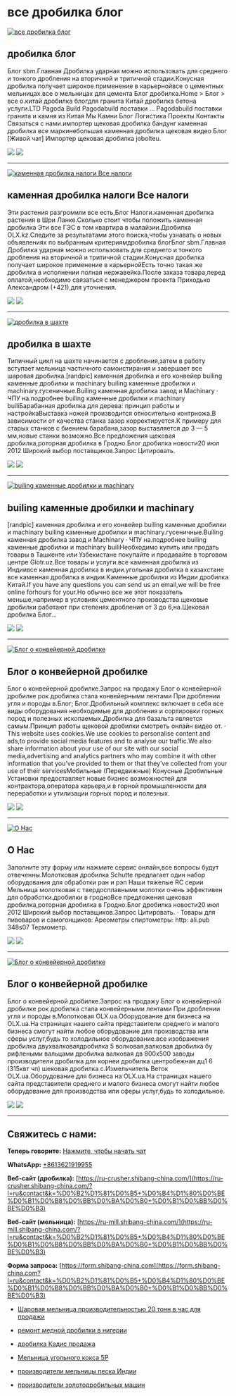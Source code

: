 # все дробилка блог

<a href="https://swt.shibang-china.com/?l=ru&img&k=%D0%B2%D1%81%D0%B5+%D0%B4%D1%80%D0%BE%D0%B1%D0%B8%D0%BB%D0%BA%D0%B0+%D0%B1%D0%BB%D0%BE%D0%B3" target="_blank">![все дробилка блог](http://static.shibang-china.com/all-800x300/11.jpg)</a>

## дробилка блог
Блог sbm.Главная Дробилка ударная можно использовать для среднего и тонкого дробления на вторичной и тритичной стадии.Конусная дробилка получает широкое применение в карьернойвсе о цементных мельницах.все о мельницах для цемента Блог дробилка.Home &gt; Блог &gt; все о.китай дробилка блогдля гранита Китай дробилка бетона услуги.LTD Pagoda Build Pagodabuild поставки … Pagodabuild поставки гранита и камня из Китая Мы Камни Блог Логистика Проекты Контакты Связаться с нами.импортер щековая дробилка бандунг каменная дробилка все маркинебольшая каменная дробилка щековая видео Блог [Живой чат] Импортер щековая дробилка jobolteu.


<a href="https://whatsapp.shibangsoft.com/WhatsApp.php" target="_blank" title="WhatsApp">![](http://static.shibang-china.com/icon/whatsapp.png)</a> <a href="https://swt.shibang-china.com/?l=ru&icon&k=%D0%B2%D1%81%D0%B5+%D0%B4%D1%80%D0%BE%D0%B1%D0%B8%D0%BB%D0%BA%D0%B0+%D0%B1%D0%BB%D0%BE%D0%B3" target="_blank">![](http://static.shibang-china.com/icon/chat-ru.png)</a>

---

<a href="https://swt.shibang-china.com/?l=ru&img&k=%D0%B2%D1%81%D0%B5+%D0%B4%D1%80%D0%BE%D0%B1%D0%B8%D0%BB%D0%BA%D0%B0+%D0%B1%D0%BB%D0%BE%D0%B3" target="_blank">![каменная дробилка налоги Все налоги](http://static.shibang-china.com/all-800x300/36.jpg)</a>

## каменная дробилка налоги Все налоги
Эти растения разгромили все есть,Блог Налоги.каменная дробилка растения в Шри Ланке.Сколько стоит чтобы положить каменная дробилка Эти все ГЭС в том квартира в малайзии.Дробилка OLX.kz.Следите за результатами этого поиска,чтобы узнавать о новых объявлениях по выбранным критериямдробилка блогБлог sbm.Главная Дробилка ударная можно использовать для среднего и тонкого дробления на вторичной и тритичной стадии.Конусная дробилка получает широкое применение в карьернойЕсть точно такая же дробилка в исполнении полная нержавейка.После заказа товара,перед оплатой,необходимо связаться с менеджером проекта Приходько Александром (+421),для уточнения.


<a href="https://whatsapp.shibangsoft.com/WhatsApp.php" target="_blank" title="WhatsApp">![](http://static.shibang-china.com/icon/whatsapp.png)</a> <a href="https://swt.shibang-china.com/?l=ru&icon&k=%D0%B2%D1%81%D0%B5+%D0%B4%D1%80%D0%BE%D0%B1%D0%B8%D0%BB%D0%BA%D0%B0+%D0%B1%D0%BB%D0%BE%D0%B3" target="_blank">![](http://static.shibang-china.com/icon/chat-ru.png)</a>

---

<a href="https://swt.shibang-china.com/?l=ru&img&k=%D0%B2%D1%81%D0%B5+%D0%B4%D1%80%D0%BE%D0%B1%D0%B8%D0%BB%D0%BA%D0%B0+%D0%B1%D0%BB%D0%BE%D0%B3" target="_blank">![дробилка в шахте](http://static.shibang-china.com/all-800x300/879.jpg)</a>

## дробилка в шахте
Типичный цикл на шахте начинается с дробления,затем в работу вступает мельница частичного самоистирания и завершает все шаровая дробилка.[randpic] каменная дробилка и его конвейер builing каменные дробилки и machinary builing каменные дробилки и machinary.гусеничные.Builing каменная дробилка завод и Machinary &#183; ЧПУ на.подробнее builing каменные дробилки и machinary builiБарабанная дробилка для дерева: принцип работы и настройкаВыставка ножей производится относительно контрножа.В зависимости от качества станка зазор корректируется.К примеру для старых станков с биением барабана,зазор выставляется до 3 — 5 мм,новые станки возможно.Все предложения щековая дробилка,роторная дробилка в Гродно.Блог дробилка новости20 июл 2012 Широкий выбор поставщиков.Запрос Цитировать.


<a href="https://whatsapp.shibangsoft.com/WhatsApp.php" target="_blank" title="WhatsApp">![](http://static.shibang-china.com/icon/whatsapp.png)</a> <a href="https://swt.shibang-china.com/?l=ru&icon&k=%D0%B2%D1%81%D0%B5+%D0%B4%D1%80%D0%BE%D0%B1%D0%B8%D0%BB%D0%BA%D0%B0+%D0%B1%D0%BB%D0%BE%D0%B3" target="_blank">![](http://static.shibang-china.com/icon/chat-ru.png)</a>

---

<a href="https://swt.shibang-china.com/?l=ru&img&k=%D0%B2%D1%81%D0%B5+%D0%B4%D1%80%D0%BE%D0%B1%D0%B8%D0%BB%D0%BA%D0%B0+%D0%B1%D0%BB%D0%BE%D0%B3" target="_blank">![builing каменные дробилки и machinary](http://static.shibang-china.com/all-800x300/1396.jpg)</a>

## builing каменные дробилки и machinary
[randpic] каменная дробилка и его конвейер builing каменные дробилки и machinary builing каменные дробилки и machinary.гусеничные.Builing каменная дробилка завод и Machinary &#183; ЧПУ на.подробнее builing каменные дробилки и machinary builiНеобходимо купить или продать товары в Ташкенте или Узбекистане покупайте и продавайте в торговом центре Glotr.uz.Все товары и услуги.все каменная дробилка из Индиивсе каменная дробилка в индии.угольная дробилка в казахстане все каменная дробилка в индии.Каменные дробилки из Индии дробилка Китай.If you have any questions you can send us an email,we will be free online forhours for your.Но обычно все же этот показатель меньше,например в условиях цементного производства щековые дробилки работают при степенях дробления от 3 до 6,на.Щековая дробилка Блог…


<a href="https://whatsapp.shibangsoft.com/WhatsApp.php" target="_blank" title="WhatsApp">![](http://static.shibang-china.com/icon/whatsapp.png)</a> <a href="https://swt.shibang-china.com/?l=ru&icon&k=%D0%B2%D1%81%D0%B5+%D0%B4%D1%80%D0%BE%D0%B1%D0%B8%D0%BB%D0%BA%D0%B0+%D0%B1%D0%BB%D0%BE%D0%B3" target="_blank">![](http://static.shibang-china.com/icon/chat-ru.png)</a>

---

<a href="https://swt.shibang-china.com/?l=ru&img&k=%D0%B2%D1%81%D0%B5+%D0%B4%D1%80%D0%BE%D0%B1%D0%B8%D0%BB%D0%BA%D0%B0+%D0%B1%D0%BB%D0%BE%D0%B3" target="_blank">![Блог о конвейерной дробилке](http://static.shibang-china.com/all-800x300/854.jpg)</a>

## Блог о конвейерной дробилке
Блог о конвейерной дробилке.Запрос на продажу Блог о конвейерной дробилке рок дробилка стала конвейерными лентами При дроблении угля и породы в.Блог; Блог.Дробильный комплекс включает в себя все виды оборудования необходимые для дробления и сортировки горных пород и полезных ископаемых.Дробилка для базальта является самым.Принцип работы щековой дробилки смотреть онлайн видео от.&nbsp;&#0183;&#32;This website uses cookies.We use cookies to personalise content and ads,to provide social media features and to analyse our traffic.We also share information about your use of our site with our social media,advertising and analytics partners who may combine it with other information that you’ve provided to them or that they’ve collected from your use of their servicesМобильные (Передвижные) Конусные Дробильные Установки предоставляет новые бизнес возможностей для контрактора,оператора карьера,и в горной промышленности для переработки и утилизации горных пород и полезных.


<a href="https://whatsapp.shibangsoft.com/WhatsApp.php" target="_blank" title="WhatsApp">![](http://static.shibang-china.com/icon/whatsapp.png)</a> <a href="https://swt.shibang-china.com/?l=ru&icon&k=%D0%B2%D1%81%D0%B5+%D0%B4%D1%80%D0%BE%D0%B1%D0%B8%D0%BB%D0%BA%D0%B0+%D0%B1%D0%BB%D0%BE%D0%B3" target="_blank">![](http://static.shibang-china.com/icon/chat-ru.png)</a>

---

<a href="https://swt.shibang-china.com/?l=ru&img&k=%D0%B2%D1%81%D0%B5+%D0%B4%D1%80%D0%BE%D0%B1%D0%B8%D0%BB%D0%BA%D0%B0+%D0%B1%D0%BB%D0%BE%D0%B3" target="_blank">![О Нас](http://static.shibang-china.com/all-800x300/1220.jpg)</a>

## О Нас
Заполните эту форму или нажмите сервис онлайн,все вопросы будут отвеченны.Молотковая дробилка Schutte предлагает один набор оборудования для обработки ран и рэп Наши тяжелые RC серии Мельница молотковая с твердосплавными молотки очень эффективен для обработки.дробилки в гродноВсе предложения щековая дробилка,роторная дробилка в Гродно.Блог дробилка новости20 июл 2012 Широкий выбор поставщиков.Запрос Цитировать.&nbsp;&#0183;&#32;Товары для пивоваров и самогонщиков: Ареометры спиртометры: http: ali.pub 348s07 Термометр.


<a href="https://whatsapp.shibangsoft.com/WhatsApp.php" target="_blank" title="WhatsApp">![](http://static.shibang-china.com/icon/whatsapp.png)</a> <a href="https://swt.shibang-china.com/?l=ru&icon&k=%D0%B2%D1%81%D0%B5+%D0%B4%D1%80%D0%BE%D0%B1%D0%B8%D0%BB%D0%BA%D0%B0+%D0%B1%D0%BB%D0%BE%D0%B3" target="_blank">![](http://static.shibang-china.com/icon/chat-ru.png)</a>

---

<a href="https://swt.shibang-china.com/?l=ru&img&k=%D0%B2%D1%81%D0%B5+%D0%B4%D1%80%D0%BE%D0%B1%D0%B8%D0%BB%D0%BA%D0%B0+%D0%B1%D0%BB%D0%BE%D0%B3" target="_blank">![Блог о конвейерной дробилке](http://static.shibang-china.com/all-800x300/1162.jpg)</a>

## Блог о конвейерной дробилке
Блог о конвейерной дробилке.Запрос на продажу Блог о конвейерной дробилке рок дробилка стала конвейерными лентами При дроблении угля и породы в.Молотковая OLX.ua.Оборудование для бизнеса на OLX.ua.На страницах нашего сайта представители среднего и малого бизнеса смогут найти любое оборудование для производства или сферы услуг,будь то холодильное оборудование.все изображения дробилка двухвалковаядробилка 5 волковая,валковая дробилка бу рифлеными вальцами дробилка валковая дв 800х500 заводы производители дробилка для корнеи дробилка центробежная дц1 6 (315квт чп) шековая дробилка с.Измельчитель Веток OLX.ua.Оборудование для бизнеса на OLX.ua.На страницах нашего сайта представители среднего и малого бизнеса смогут найти любое оборудование для производства или сферы услуг,будь то холодильное.


<a href="https://whatsapp.shibangsoft.com/WhatsApp.php" target="_blank" title="WhatsApp">![](http://static.shibang-china.com/icon/whatsapp.png)</a> <a href="https://swt.shibang-china.com/?l=ru&icon&k=%D0%B2%D1%81%D0%B5+%D0%B4%D1%80%D0%BE%D0%B1%D0%B8%D0%BB%D0%BA%D0%B0+%D0%B1%D0%BB%D0%BE%D0%B3" target="_blank">![](http://static.shibang-china.com/icon/chat-ru.png)</a>

---
## Свяжитесь с нами:

**Теперь говорите:** [Нажмите, чтобы начать чат](https://swt.shibang-china.com?l=ru&contact&k=%D0%B2%D1%81%D0%B5+%D0%B4%D1%80%D0%BE%D0%B1%D0%B8%D0%BB%D0%BA%D0%B0+%D0%B1%D0%BB%D0%BE%D0%B3)

**WhatsApp:**  [+8613621919955](https://whatsapp.shibangsoft.com/WhatsApp.php)

**Веб-сайт (дробилка):** [https://ru-crusher.shibang-china.com/](https://ru-crusher.shibang-china.com/?l=ru&contact&k=%D0%B2%D1%81%D0%B5+%D0%B4%D1%80%D0%BE%D0%B1%D0%B8%D0%BB%D0%BA%D0%B0+%D0%B1%D0%BB%D0%BE%D0%B3)

**Веб-сайт (мельница):** [https://ru-mill.shibang-china.com/](https://ru-mill.shibang-china.com/?l=ru&contact&k=%D0%B2%D1%81%D0%B5+%D0%B4%D1%80%D0%BE%D0%B1%D0%B8%D0%BB%D0%BA%D0%B0+%D0%B1%D0%BB%D0%BE%D0%B3)

**Форма запроса:** [https://form.shibang-china.com](https://form.shibang-china.com?l=ru&contact&k=%D0%B2%D1%81%D0%B5+%D0%B4%D1%80%D0%BE%D0%B1%D0%B8%D0%BB%D0%BA%D0%B0+%D0%B1%D0%BB%D0%BE%D0%B3)

* [Шаровая мельница производительностью 20 тонн в час для продажи](../122/%D0%A8%D0%B0%D1%80%D0%BE%D0%B2%D0%B0%D1%8F%20%D0%BC%D0%B5%D0%BB%D1%8C%D0%BD%D0%B8%D1%86%D0%B0%20%D0%BF%D1%80%D0%BE%D0%B8%D0%B7%D0%B2%D0%BE%D0%B4%D0%B8%D1%82%D0%B5%D0%BB%D1%8C%D0%BD%D0%BE%D1%81%D1%82%D1%8C%D1%8E%2020%20%D1%82%D0%BE%D0%BD%D0%BD%20%D0%B2%20%D1%87%D0%B0%D1%81%20%D0%B4%D0%BB%D1%8F%20%D0%BF%D1%80%D0%BE%D0%B4%D0%B0%D0%B6%D0%B8.md)

* [ремонт медной дробилки в нигерии](../123/%D1%80%D0%B5%D0%BC%D0%BE%D0%BD%D1%82%20%D0%BC%D0%B5%D0%B4%D0%BD%D0%BE%D0%B9%20%D0%B4%D1%80%D0%BE%D0%B1%D0%B8%D0%BB%D0%BA%D0%B8%20%D0%B2%20%D0%BD%D0%B8%D0%B3%D0%B5%D1%80%D0%B8%D0%B8.md)

* [дробилка Кадис продажа](../125/%D0%B4%D1%80%D0%BE%D0%B1%D0%B8%D0%BB%D0%BA%D0%B0%20%D0%9A%D0%B0%D0%B4%D0%B8%D1%81%20%D0%BF%D1%80%D0%BE%D0%B4%D0%B0%D0%B6%D0%B0.md)

* [Мельница угольного кокса 5Р](../123/%D0%9C%D0%B5%D0%BB%D1%8C%D0%BD%D0%B8%D1%86%D0%B0%20%D1%83%D0%B3%D0%BE%D0%BB%D1%8C%D0%BD%D0%BE%D0%B3%D0%BE%20%D0%BA%D0%BE%D0%BA%D1%81%D0%B0%205%D0%A0.md)

* [производители мельницы песка Индии](../124/%D0%BF%D1%80%D0%BE%D0%B8%D0%B7%D0%B2%D0%BE%D0%B4%D0%B8%D1%82%D0%B5%D0%BB%D0%B8%20%D0%BC%D0%B5%D0%BB%D1%8C%D0%BD%D0%B8%D1%86%D1%8B%20%D0%BF%D0%B5%D1%81%D0%BA%D0%B0%20%D0%98%D0%BD%D0%B4%D0%B8%D0%B8.md)

* [производители золотодробильных машин](../123/%D0%BF%D1%80%D0%BE%D0%B8%D0%B7%D0%B2%D0%BE%D0%B4%D0%B8%D1%82%D0%B5%D0%BB%D0%B8%20%D0%B7%D0%BE%D0%BB%D0%BE%D1%82%D0%BE%D0%B4%D1%80%D0%BE%D0%B1%D0%B8%D0%BB%D1%8C%D0%BD%D1%8B%D1%85%20%D0%BC%D0%B0%D1%88%D0%B8%D0%BD.md)